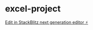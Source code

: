 # excel-project

[Edit in StackBlitz next generation editor ⚡️](https://stackblitz.com/~/github.com/thiagoh27/excel-project)